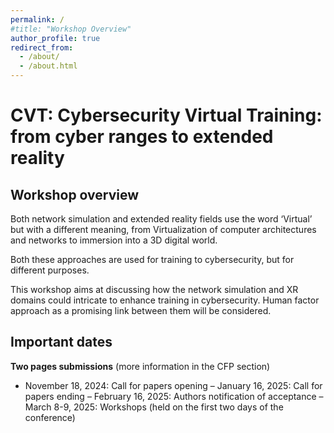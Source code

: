 ```yaml
---
permalink: /
#title: "Workshop Overview"
author_profile: true
redirect_from: 
  - /about/
  - /about.html
---
```

# CVT: Cybersecurity Virtual Training: from cyber ranges to extended reality

## Workshop overview

Both network simulation and extended reality fields use the word ‘Virtual’ but with a different meaning, from Virtualization of computer architectures and networks to immersion into a 3D digital world.

Both these approaches are used for training to cybersecurity, but for different purposes. 

This workshop aims at discussing how the network simulation and XR domains could intricate to enhance training in cybersecurity. Human factor approach as a promising link between them will be considered.

## Important dates
**Two pages submissions** (more information in the CFP section)

- November 18, 2024: Call for papers opening
–	January 16, 2025: Call for papers ending
–	February 16, 2025: Authors notification of acceptance
–	March 8-9, 2025: Workshops (held on the first two days of the conference)



